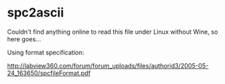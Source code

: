 # spc2ascii

Couldn't find anything online to read this file under Linux without Wine, so here goes...

Using format specification:

http://labview360.com/forum/forum_uploads/files/authorid3/2005-05-24_163650/spcfileFormat.pdf

